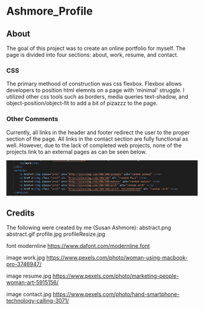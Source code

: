 # Ashmore_Profile

## About

The goal of this project was to create an online portfolio for myself. The page is divided into four sections: about, work, resume, and contact.

### CSS

The primary methood of construction was css flexbox. Flexbox allows developers to position html elemnts on a page with 'minimal' struggle. I utilized other css tools such as borders, media queries text-shadow, and object-position/object-fit to add a bit of pizazzz to the page.

### Other Comments

Currently, all links in the header and footer redirect the user to the proper section of the page. All links in the contact section are fully functional as well. However, due to the lack of completed web projects, none of the projects link to an external pages as can be seen below.


![Image](assets/images/Capture.PNG)


## Credits

The following were created by me (Susan Ashmore): abstract.png abstract.gif profile.jpg profileResize.jpg

font modernline
https://www.dafont.com/modernline.font

image work.jpg
https://www.pexels.com/photo/woman-using-macbook-pro-3746947/

image resume.jpg
https://www.pexels.com/photo/marketing-people-woman-art-5915156/

image contact.jpg
https://www.pexels.com/photo/hand-smartphone-technology-calling-3071/

